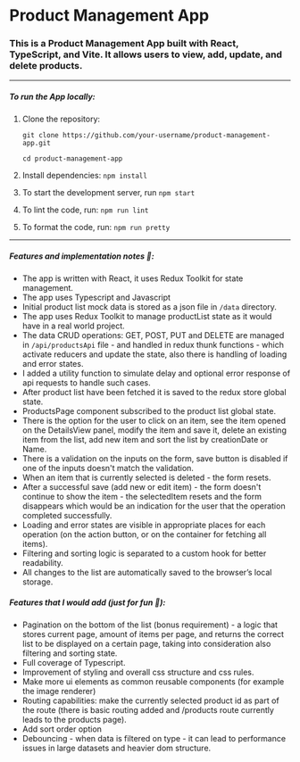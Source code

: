 # Product Management App 

### This is a Product Management App built with React, TypeScript, and Vite. It allows users to view, add, update, and delete products.

---

##### To run the App locally:

1. Clone the repository:

    `git clone https://github.com/your-username/product-management-app.git`

   `cd product-management-app`


2. Install dependencies: `npm install`

3. To start the development server, run `npm start`


4. To lint the code, run: `npm run lint`

5. To format the code, run: `npm run pretty`





---

##### Features and implementation notes 📝:

* The app is written with React, it uses Redux Toolkit for state management.
* The app uses Typescript and Javascript
* Initial product list mock data is stored as a json file in `/data` directory.      
* The app uses Redux Toolkit to manage productList state as it would have in a real world project.
* The data CRUD operations: GET, POST, PUT and DELETE are managed in `/api/productsApi` file - and handled in redux thunk functions - which activate reducers and update the state, also there is handling of loading and error states.
* I added a utility function to simulate delay and optional error response of api requests to handle such cases.
* After product list have been fetched it is saved to the redux store global state.
* ProductsPage component subscribed to the product list global state.
* There is the option for the user to click on an item, see the item opened on the DetailsView panel, modify the item and save it, delete an existing item from the list, add new item and sort the list by creationDate or Name.
* There is a validation on the inputs on the form, save button is disabled if one of the inputs doesn't match the validation.
* When an item that is currently selected is deleted - the form resets.
* After a successful save (add new or edit item) - the form doesn't continue to show the item - the selectedItem resets and the form disappears which would be an indication for the user that the operation completed successfully.
* Loading and error states are visible in appropriate places for each operation (on the action button, or on the container for fetching all items).
* Filtering and sorting logic is separated to a custom hook for better readability.
* All changes to the list are automatically saved to the browser’s local storage.


##### Features that I would add (just for fun 🙂):
* Pagination on the bottom of the list (bonus requirement) - a logic that stores current page, amount of items per page, and returns the correct list to be displayed on a certain page, taking into consideration also filtering and sorting state.
* Full coverage of Typescript.
* Improvement of styling and overall css structure and css rules.
* Make more ui elements as common reusable components (for example the image renderer)
* Routing capabilities: make the currently selected product id as part of the route (there is basic routing added and /products route currently leads to the products page).
* Add sort order option
* Debouncing - when data is filtered on type - it can lead to performance issues in large datasets and heavier dom structure.
